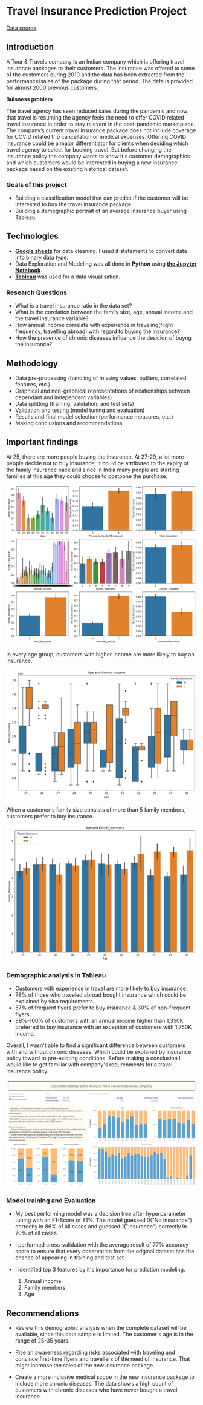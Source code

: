 # Travel Insurance Prediction Project

[Data source](https://www.kaggle.com/tejashvi14/travel-insurance-prediction-data)

## Introduction

A Tour & Travels company is an Indian company which is offering travel insurance packages to their customers.
The insurance was offered to some of the customers during 2019 and the data has been extracted from the performance/sales of the package during that period. 
The data is provided for almost 2000 previous customers.

**Buisness problem**

The travel agency has seen reduced sales during the pandemic and now that travel is resuming the agency feels the need to offer COVID related travel insurance in order to stay relevant in the post-pandemic marketplace. 
The company’s current travel insurance package does not include coverage for COVID related trip cancellation or medical expenses. Offering COVID insurance could be a major differentiator for clients when deciding which travel agency to select for booking travel.
But before changing the insurance policy the company wants to know it's customer demographics and which customers would be interested in buying a new insurance packege based on the existing historical dataset.

### Goals of this project

-  Building a classification model that can predict if the customer will be interested to buy the travel insurance package.
-  Building a demographic portrait of an average insurance buyer using Tableau.

## Technologies

-  [**Google sheets**](https://docs.google.com/spreadsheets/d/1-pZdBVA_4dQfpvml7Upj4WPbqAWp1WXki2kXr4sXH94/edit?usp=sharing) for data cleaning. I used if statements to convert data into binary data type.
-  Data Exploration and Modeling was all done in **Python** using [**the Jupyter Notebook**](https://github.com/Fedotova-Elena/DataProtfolio/blob/main/Capstone%20Project/project_travel_prediction.ipynb).
-  [**Tableau**](https://public.tableau.com/views/CustomerDemographicsAnalysis/Dashboard2?:language=en-US&:display_count=n&:origin=viz_share_link) was used for a data visualisation.

### Research Questions

-  What is a travel insurance ratio in the data set?
-  What is the corelation between the family size, age, annual income and the travel insurance variable?
-  How annual income correlate with experience in traveling(flight frequency, travelling abroad) with regard to buying the insurance?
-  How the presence of chronic diseases influence the desicion of buyng the insurance?

## Methodology

-  Data pre-processing (handling of missing values, outliers, correlated features, etc.)
-  Graphical and non-graphical representations of relationships between dependant and independent variables)
-  Data splitting (training, validation, and test sets)
-  Validation and testing (model tuning and evaluation)
-  Results and final model selection (performance measures, etc.)
-  Making conclusions and recommendations

## Important findings

At 25, there are more people buying the insurance. At 27-29, a lot more people decide not to buy insurance. It could be attributed to the expiry of the family insurance pack and since in India many people are starting families at this age they could choose to postpone the purchase.

![Travel insurance and all variables](Travel_insurance_variables.png)

In every age group, customers with higher income are more likely to buy an insurance.

![Age and annual income](Age_annual_income.png)

When a customer's family size consists of more than 5 family members, customers prefer to buy insurance.

![Age and family size](Age_family_size.png)

### Demographic analysis in **Tableau**

-  Customers with experience in travel are more likely to buy insurance. 
-  78% of those who traveled abroad bought insurance which could be explained by visa requirements. 
-  57% of frequent flyers prefer to buy insurance & 30% of non-frequent flyers. 
-  89%-100% of customers with an annual income higher than 1,350K preferred to buy insurance with an exception of customers with 1,750K income.

Overall, I wasn't able to find a significant difference between customers with and without chronic diseases. Which could be explaned by insurance policy toward to pre-exicting conditions. Before making a conclusion I would like to get familiar with company's requrenments for a travel insurance policy.  

![Dashboard](Dashboard.png)

### Model training and Evaluation

-  My best performing model was a decision tree after hyperparameter tuning with an F1-Score of 81%. The model guessed 0("No insurance") correctly in 86% of all cases and guessed 1("Insurance") correctly in 70% of all cases. 
   
-  I performed cross-validation with the average result of 77% accuracy score to ensure that every observation from the original dataset has the chance of appearing in training and test set

-  I identified top 3 features by it's importance for prediction modeling.
   1) Annual income 
   2) Family members
   3) Age
    
## Recommendations  

-  Review this demographic analysis when the complete dataset will be avaliable, since this data sample is limited. The customer's age is in the range of 25-35 years. 

-  Rise an awareness regarding risks associated with traveling and convince first-time flyers and travellers of the need of insurance. That might increase the sales of the new insurance package.

-  Create a more inclusive medical scope in the new insurance package to include more chronic diseases. The data shows a high count of customers with chronic diseases who have never bought a travel insurance.
